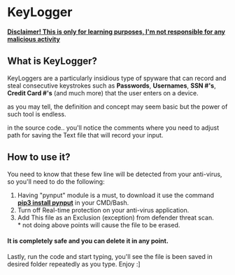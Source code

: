 # KeyLogger
<p><b><u>Disclaimer! This is only for learning purposes, I'm not responsible for any malicious activity</u></b></p>

<h2>What is KeyLogger?</h2>
<p>KeyLoggers are a particularly insidious type of spyware that can record and steal consecutive keystrokes such as <b>Passwords</b>, <b>Usernames</b>, <b>SSN #'s</b>, <b>Credit Card #'s</b> (and much more) that the user enters on a device.</p>
as you may tell, the definition and concept may seem basic but the power of such tool is endless.

in the source code.. you'll notice the comments where you need to adjust path for saving the Text file that will record your input.

<h2>How to use it?</h2>
<p>You need to know that these few line will be detected from your anti-virus, so you'll need to do the following:</p>
<ol>
  <li>
    Having "pynput" module is a must, to download it use the command <u><b>pip3 install pynput</b></u> in your CMD/Bash.
  </li>  
  <li>
    Turn off Real-time protection on your anti-virus application.
  </li>
  <li>
    Add This file as an Exclusion (exception) from defender threat scan.
  </li>
  * not doing above points will cause the file to be erased.
</ol>
<h4>It is completely safe and you can delete it in any point.</h6>

Lastly, run the code and start typing, you'll see the file is been saved in desired folder repeatedly as you type. Enjoy :]
